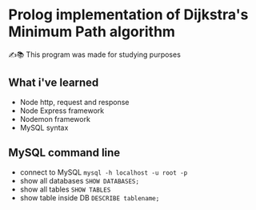 # Prolog implementation of Dijkstra's Minimum Path algorithm
✍️📚 This program was made for studying purposes

## What i've learned
* Node http, request and response
* Node Express framework
* Nodemon framework
* MySQL syntax

## MySQL command line
* connect to MySQL     `mysql -h localhost -u root -p`
* show all databases   `SHOW DATABASES;`
* show all tables      `SHOW TABLES`
* show table inside DB `DESCRIBE tablename;`


